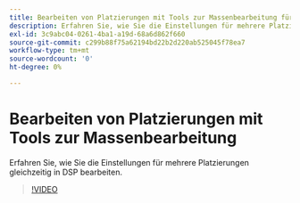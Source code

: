 ```yaml
---
title: Bearbeiten von Platzierungen mit Tools zur Massenbearbeitung für DSP
description: Erfahren Sie, wie Sie die Einstellungen für mehrere Platzierungen gleichzeitig bearbeiten.
exl-id: 3c9abc04-0261-4ba1-a19d-68a6d862f660
source-git-commit: c299b88f75a62194bd22b2d220ab525045f78ea7
workflow-type: tm+mt
source-wordcount: '0'
ht-degree: 0%

---
```


# Bearbeiten von Platzierungen mit Tools zur Massenbearbeitung

Erfahren Sie, wie Sie die Einstellungen für mehrere Platzierungen gleichzeitig in DSP bearbeiten.

>[!VIDEO](https://video.tv.adobe.com/v/339205)
